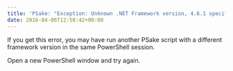 ```yaml
---
title: 'PSake: "Exception: Unknown .NET Framework version, 4.6.1 specified in 4.6.1."'
date: 2016-04-06T12:58:42+00:00
---
```

If you get this error, you may have run another PSake script with a different framework version in the same PowerShell session.

Open a new PowerShell window and try again.